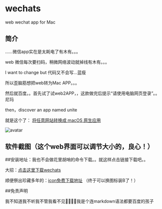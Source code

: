 # wechats
web wechat app for Mac 

## 简介
 ……微信app实在是太耗电了有木有。。。

web 微信每次要扫码，稍微网络波动就掉线有木有。。。

I want to change but 代码又不会写...蓝瘦

所以歪脑筋想把web转为Mac APP。。。

然后就百度。。首先试了试web2APP，，这款做完后提示“请使用电脑网页登录”。。尼玛

then，discover an app named unite 

就是这个了： [将任意网站转换成 macOS 原生应用](http://www.sohu.com/a/210319321_464078#comment_area "With a Title")

![avatar](https://github.com/cuifeiran/wechats/screenshots/1.png)

[](https://github.com/cuifeiran/wechats/screenshots/2.png)

[](https://github.com/cuifeiran/wechats/screenshots/3.png)

## 软件截图（这个web界面可以调节大小的，良心！）

[](https://github.com/cuifeiran/wechats/screenshots/21.png)

[](https://github.com/cuifeiran/wechats/screenshots/22.png)

[](https://github.com/cuifeiran/wechats/screenshots/23.png)

[](https://github.com/cuifeiran/wechats/screenshots/24.png)

##安装地址：我也不会做花里胡哨的命令下载。。就这样点击链接下载吧。。

大招：[点击这里下载wechats](https://github.com/cuifeiran/wechats/wechats_app.dmg)

顺便祭出珍藏多年的：[icon免费下载地址](https://www.easyicon.net/) （终于可以换图标装B了！）

##免责声明

我不知道我不听我不管我看不见🙊🙉🐒🙈我是个连markdown语法都要百度的孩子



